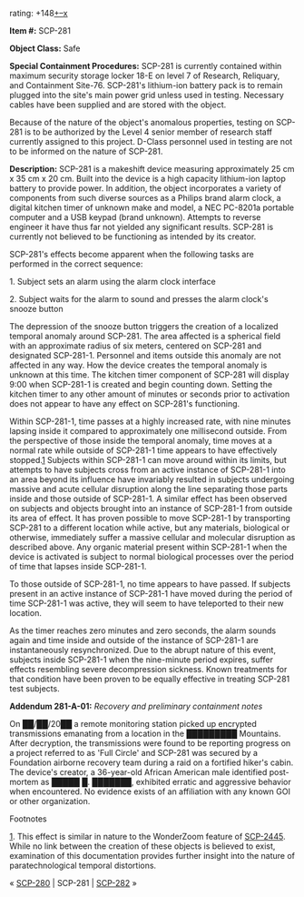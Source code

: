 rating: +148[+](javascript:; "I like it")[–](javascript:; "I don't like it")[x](javascript:; "Cancel my vote")

**Item #:** SCP-281

**Object Class:** Safe

**Special Containment Procedures:** SCP-281 is currently contained within maximum security storage locker 18-E on level 7 of Research, Reliquary, and Containment Site-76. SCP-281's lithium-ion battery pack is to remain plugged into the site's main power grid unless used in testing. Necessary cables have been supplied and are stored with the object.

Because of the nature of the object's anomalous properties, testing on SCP-281 is to be authorized by the Level 4 senior member of research staff currently assigned to this project. D-Class personnel used in testing are not to be informed on the nature of SCP-281.

**Description:** SCP-281 is a makeshift device measuring approximately 25 cm x 35 cm x 20 cm. Built into the device is a high capacity lithium-ion laptop battery to provide power. In addition, the object incorporates a variety of components from such diverse sources as a Philips brand alarm clock, a digital kitchen timer of unknown make and model, a NEC PC-8201a portable computer and a USB keypad (brand unknown). Attempts to reverse engineer it have thus far not yielded any significant results. SCP-281 is currently not believed to be functioning as intended by its creator.

SCP-281's effects become apparent when the following tasks are performed in the correct sequence:

1\. Subject sets an alarm using the alarm clock interface

2\. Subject waits for the alarm to sound and presses the alarm clock's snooze button

The depression of the snooze button triggers the creation of a localized temporal anomaly around SCP-281. The area affected is a spherical field with an approximate radius of six meters, centered on SCP-281 and designated SCP-281-1. Personnel and items outside this anomaly are not affected in any way. How the device creates the temporal anomaly is unknown at this time. The kitchen timer component of SCP-281 will display 9:00 when SCP-281-1 is created and begin counting down. Setting the kitchen timer to any other amount of minutes or seconds prior to activation does not appear to have any effect on SCP-281's functioning.

Within SCP-281-1, time passes at a highly increased rate, with nine minutes lapsing inside it compared to approximately one millisecond outside. From the perspective of those inside the temporal anomaly, time moves at a normal rate while outside of SCP-281-1 time appears to have effectively stopped.[1](javascript:;) Subjects within SCP-281-1 can move around within its limits, but attempts to have subjects cross from an active instance of SCP-281-1 into an area beyond its influence have invariably resulted in subjects undergoing massive and acute cellular disruption along the line separating those parts inside and those outside of SCP-281-1. A similar effect has been observed on subjects and objects brought into an instance of SCP-281-1 from outside its area of effect. It has proven possible to move SCP-281-1 by transporting SCP-281 to a different location while active, but any materials, biological or otherwise, immediately suffer a massive cellular and molecular disruption as described above. Any organic material present within SCP-281-1 when the device is activated is subject to normal biological processes over the period of time that lapses inside SCP-281-1.

To those outside of SCP-281-1, no time appears to have passed. If subjects present in an active instance of SCP-281-1 have moved during the period of time SCP-281-1 was active, they will seem to have teleported to their new location.

As the timer reaches zero minutes and zero seconds, the alarm sounds again and time inside and outside of the instance of SCP-281-1 are instantaneously resynchronized. Due to the abrupt nature of this event, subjects inside SCP-281-1 when the nine-minute period expires, suffer effects resembling severe decompression sickness. Known treatments for that condition have been proven to be equally effective in treating SCP-281 test subjects.

**Addendum 281-A-01:** _Recovery and preliminary containment notes_

On ██/██/20██ a remote monitoring station picked up encrypted transmissions emanating from a location in the █████████ Mountains. After decryption, the transmissions were found to be reporting progress on a project referred to as 'Full Circle' and SCP-281 was secured by a Foundation airborne recovery team during a raid on a fortified hiker's cabin. The device's creator, a 36-year-old African American male identified post-mortem as █████ █. ███████, exhibited erratic and aggressive behavior when encountered. No evidence exists of an affiliation with any known GOI or other organization.

Footnotes

[1](javascript:;). This effect is similar in nature to the WonderZoom feature of [SCP-2445](/scp-2445). While no link between the creation of these objects is believed to exist, examination of this documentation provides further insight into the nature of paratechnological temporal distortions.

« [SCP-280](/scp-280) | SCP-281 | [SCP-282](/scp-282) »